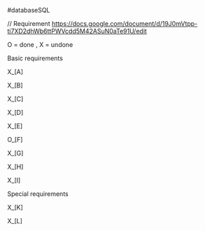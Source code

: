 ﻿#databaseSQL

// Requirement
https://docs.google.com/document/d/19J0mVtpp-ti7XD2dhWb6ttPWVcdd5M42ASuN0aTe91U/edit

O = done , X = undone

Basic requirements

X_[A] 

X_[B] 

X_[C] 

X_[D] 

X_[E] 

O_[F] 

X_[G] 

X_[H] 

X_[I] 

Special requirements

X_[K] 

X_[L] 
